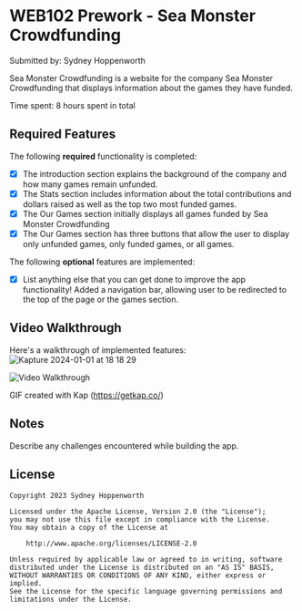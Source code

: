 # WEB102 Prework - Sea Monster Crowdfunding

Submitted by: Sydney Hoppenworth

Sea Monster Crowdfunding is a website for the company Sea Monster Crowdfunding that displays information about the games they have funded.

Time spent: 8 hours spent in total

## Required Features

The following **required** functionality is completed:

* [x] The introduction section explains the background of the company and how many games remain unfunded.
* [x] The Stats section includes information about the total contributions and dollars raised as well as the top two most funded games.
* [x] The Our Games section initially displays all games funded by Sea Monster Crowdfunding
* [x] The Our Games section has three buttons that allow the user to display only unfunded games, only funded games, or all games.

The following **optional** features are implemented:

* [x] List anything else that you can get done to improve the app functionality!
Added a navigation bar, allowing user to be redirected to the top of the page or the games section.


## Video Walkthrough

Here's a walkthrough of implemented features:
![Kapture 2024-01-01 at 18 18 29](https://github.com/sydneyhopp/web102_prework/assets/106341595/2072e066-378c-4e81-b7bb-93b2b0d12525)

<img src='https://i.imgur.com/h3MvtJT.mp4' title='Video Walkthrough' alt='Video Walkthrough' />

GIF created with Kap (https://getkap.co/)
<!-- Recommended tools:
[Kap](https://getkap.co/) for macOS
[ScreenToGif](https://www.screentogif.com/) for Windows
[peek](https://github.com/phw/peek) for Linux. -->

## Notes

Describe any challenges encountered while building the app.

## License

    Copyright 2023 Sydney Hoppenworth

    Licensed under the Apache License, Version 2.0 (the "License");
    you may not use this file except in compliance with the License.
    You may obtain a copy of the License at

        http://www.apache.org/licenses/LICENSE-2.0

    Unless required by applicable law or agreed to in writing, software
    distributed under the License is distributed on an "AS IS" BASIS,
    WITHOUT WARRANTIES OR CONDITIONS OF ANY KIND, either express or implied.
    See the License for the specific language governing permissions and
    limitations under the License.
